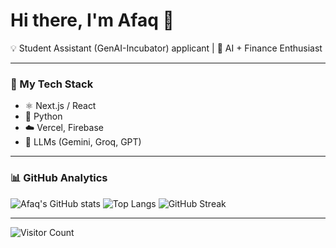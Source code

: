 # Hi there, I'm Afaq 👋

💡 Student Assistant (GenAI-Incubator) applicant | 🤖 AI + Finance Enthusiast  

---

### 🚀 My Tech Stack
- ⚛️ Next.js / React
- 🐍 Python
- ☁️ Vercel, Firebase
- 🤖 LLMs (Gemini, Groq, GPT)

---

### 📊 GitHub Analytics
![Afaq's GitHub stats](https://github-readme-stats.vercel.app/api?username=AfaqJ&show_icons=true&theme=radical)
![Top Langs](https://github-readme-stats.vercel.app/api/top-langs/?username=AfaqJ&layout=compact&theme=radical)
![GitHub Streak](https://streak-stats.demolab.com?user=AfaqJ&theme=radical)

---

![Visitor Count](https://komarev.com/ghpvc/?username=AfaqJ&color=blue)
